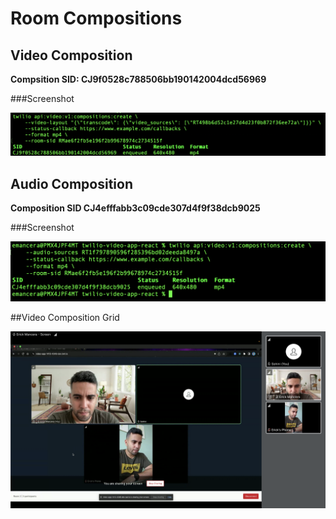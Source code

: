 # Room Compositions

## Video Composition

**Compsition SID: CJ9f0528c788506bb190142004dcd56969**

###Screenshot

![](Screenshots/Video_Comp.png)


## Audio Composition

**Composition SID CJ4efffabb3c09cde307d4f9f38dcb9025**

###Screenshot

![](Screenshots/Audio_Comp.png)


##Video Composition Grid

![](Screenshots/Video_Composition.png)
